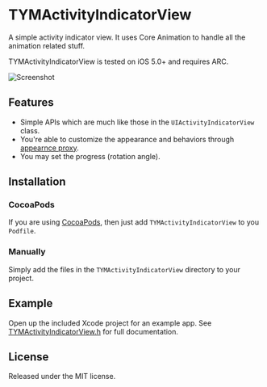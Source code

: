 # TYMActivityIndicatorView

A simple activity indicator view. It uses Core Animation to handle all the animation related stuff.

TYMActivityIndicatorView is tested on iOS 5.0+ and requires ARC.

![Screenshot](https://raw2.github.com/krafttuc/TYMActivityIndicatorView/master/Screenshot.png)


## Features

* Simple APIs which are much like those in the `UIActivityIndicatorView` class.
* You're able to customize the appearance and behaviors through [appearnce proxy](http://nshipster.com/uiappearance/).
* You may set the progress (rotation angle).


## Installation

### CocoaPods

If you are using [CocoaPods](http://cocoapods.org), then just add `TYMActivityIndicatorView` to you `Podfile`.

### Manually

Simply add the files in the `TYMActivityIndicatorView` directory to your project.


## Example

Open up the included Xcode project for an example app. See [TYMActivityIndicatorView.h](https://github.com/krafttuc/TYMActivityIndicatorView/blob/master/TYMActivityIndicatorView/TYMActivityIndicatorView.h) for full documentation.


## License

Released under the MIT license.
